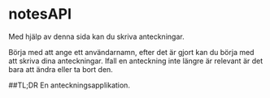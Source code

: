 # notesAPI

Med hjälp av denna sida kan du skriva anteckningar.

Börja med att ange ett användarnamn, efter det är gjort kan du börja med att skriva dina anteckningar.
Ifall en anteckning inte längre är relevant är det bara att ändra eller ta bort den.

##TL;DR
En anteckningsapplikation.
